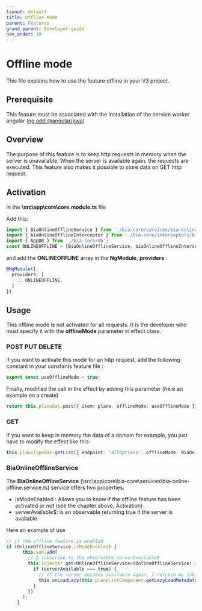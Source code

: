 ```yaml
---
layout: default
title: Offline Mode
parent: Features
grand_parent: Developer guide
nav_order: 10
---
```


# Offline mode
This file explains how to use the feature offline in your V3 project.

## Prerequisite
This feature must be associated with the installation of the service worker angular ([ng add @angular/pwa](https://www.npmjs.com/package/@angular/pwa))

<!-- ### Knowledge to have: -->

## Overview
The purpose of this feature is to keep http requests in memory when the server is unavailable. When the server is available again, the requests are executed.
This feature also makes it possible to store data on GET http request.

## Activation
In the **\src\app\core\core.module.ts** file

Add this:

```ts
import { BiaOnlineOfflineService } from './bia-core/services/bia-online-offline.service';
import { biaOnlineOfflineInterceptor } from './bia-core/interceptors/bia-online-offline.interceptor';
import { AppDB } from './bia-core/db';
const ONLINEOFFLINE = [BiaOnlineOfflineService, biaOnlineOfflineInterceptor, AppDB];
```

and add the **ONLINEOFFLINE** array in the **NgModule**, **providers** :

```ts
@NgModule({
  providers: [
    ...ONLINEOFFLINE,
  ]
})
```

## Usage

This offline mode is not activated for all requests. It is the developer who must specify it with the **offlineMode** parameter in effect class.

### POST PUT DELETE

if you want to activate this mode for an http request, add the following constant in your constants feature file :

```ts
export const useOfflineMode = true;
```

Finally, modified the call in the effect by adding this parameter (here an example on a create)

```ts
return this.planeDas.post({ item: plane, offlineMode: useOfflineMode }).pipe(...
```

### GET

If you want to keep in memory the data of a domain for example, you just have to modify the effect like this:

```ts
this.planeTypeDas.getList({ endpoint: 'allOptions', offlineMode: BiaOnlineOfflineService.isModeEnabled }).pipe(...
```
### BiaOnlineOfflineService
The **BiaOnlineOfflineService** (\src\app\core\bia-core\services\bia-online-offline.service.ts) service offers two properties:

* isModeEnabled : Allows you to know if the offline feature has been activated or not (see the chapter above, Activation)
* serverAvailable$: is an observable returning true if the server is available

Here an example of use

```ts
// if the offline feature is enabled
if (OnlineOfflineService.isModeEnabled) {
      this.sub.add(
        // I subscribe to the observable serverAvailable$
        this.injector.get<OnlineOfflineService>(OnlineOfflineService).serverAvailable$.pipe(skip(1)).subscribe(serverAvailable => {
          if (serverAvailable === true) {
            // If the server becomes available again, I refresh my table.
            this.onLoadLazy(this.planeListComponent.getLazyLoadMetadata());
          }
        })
      );
    }
```
